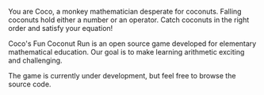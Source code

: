 You are Coco, a monkey mathematician desperate for coconuts. Falling coconuts hold either a number or an operator. Catch coconuts in the right order and satisfy your equation!

Coco's Fun Coconut Run is an open source game developed for elementary mathematical education. Our goal is to make learning arithmetic exciting and challenging.

The game is currently under development, but feel free to browse the source code.